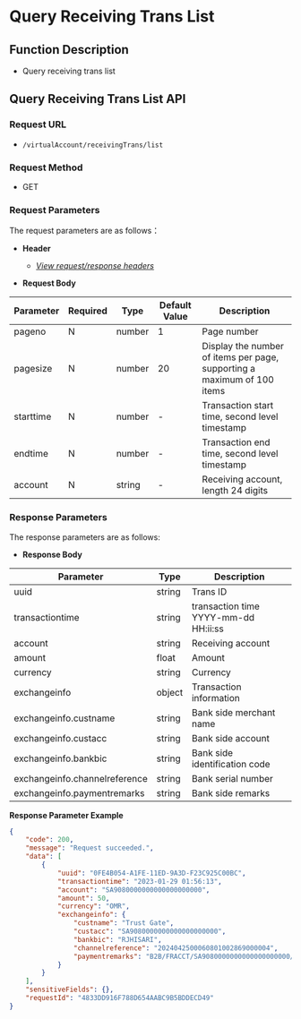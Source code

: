 # Query Receiving Trans List

## Function Description

- Query receiving trans list

## Query Receiving Trans List API

### Request URL

- `/virtualAccount/receivingTrans/list`

### Request Method

- GET

### Request Parameters

The request parameters are as follows：

- **Header**

  - [_View request/response headers_](/en/virtualAccountApi/apiRule/header)

- **Request Body**

| **Parameter** | **Required** | **Type** | **Default Value** | **Description**                                                         |
| ------------- | ------------ | -------- | ----------------- | ----------------------------------------------------------------------- |
| pageno        | N            | number   | 1                 | Page number                                                             |
| pagesize      | N            | number   | 20                | Display the number of items per page, supporting a maximum of 100 items |
| starttime     | N            | number   | -                 | Transaction start time, second level timestamp                          |
| endtime       | N            | number   | -                 | Transaction end time, second level timestamp                            |
| account       | N            | string   | -                 | Receiving account, length 24 digits                                     |

### Response Parameters

The response parameters are as follows:

- **Response Body**

| **Parameter**                 | **Type** | **Description**                      |
| ----------------------------- | -------- | ------------------------------------ |
| uuid                          | string   | Trans ID                           |
| transactiontime               | string   | transaction time YYYY-mm-dd HH:ii:ss |
| account                       | string   | Receiving account                    |
| amount                        | float    | Amount                               |
| currency                      | string   | Currency                             |
| exchangeinfo                  | object   | Transaction information              |
| exchangeinfo.custname         | string   | Bank side merchant name              |
| exchangeinfo.custacc          | string   | Bank side account                    |
| exchangeinfo.bankbic          | string   | Bank side identification code        |
| exchangeinfo.channelreference | string   | Bank serial number                   |
| exchangeinfo.paymentremarks   | string   | Bank side remarks                    |


**Response Parameter Example**

```json
{
    "code": 200,
    "message": "Request succeeded.",
    "data": [
        {
            "uuid": "0FE4B054-A1FE-11ED-9A3D-F23C925C00BC",
            "transactiontime": "2023-01-29 01:56:13",
            "account": "SA9080000000000000000000",
            "amount": 50,
            "currency": "OMR",
            "exchangeinfo": {
                "custname": "Trust Gate",
                "custacc": "SA9080000000000000000000",
                "bankbic": "RJHISARI",
                "channelreference": "2024042500060801002869000004",
                "paymentremarks": "B2B/FRACCT/SA9080000000000000000000/Trust Gate/B2B"
            }
        }
    ],
    "sensitiveFields": {},
    "requestId": "4833DD916F788D654AABC9B5BDDECD49"
}
```